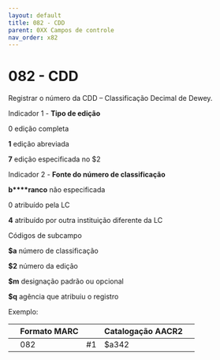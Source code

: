 ```yaml
---
layout: default
title: 082 - CDD
parent: 0XX Campos de controle
nav_order: x82
---
```


# 082 - CDD

Registrar o número da CDD – Classificação Decimal de Dewey.

<a name="__RefHeading___Toc42929_1910753865"></a>Indicador 1 - **Tipo de edição**

0 edição completa

**1** edição abreviada

**7** edição especificada no $2



<a name="__RefHeading___Toc42931_1910753865"></a>Indicador 2 - **Fonte do número de classificação**

**b****ranco** não especificada

0 atribuído pela LC

**4** atribuído por outra instituição diferente da LC



Códigos de subcampo

**$a** número de classificação

**$2** número da edição

**$m** designação padrão ou opcional

**$q** agência que atribuiu o registro



Exemplo:

|  | Formato MARC |  | Catalogação AACR2 |  |
|---|--------------|---|---------------------|---|
|  | 082 |#1| $a342 |  | 342 |  |